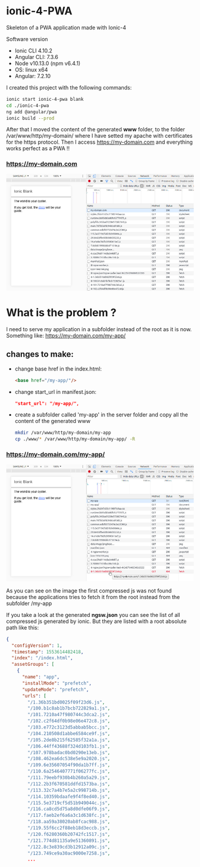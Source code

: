 # ionic-4-PWA
Skeleton of a PWA application made with Ionic-4

Software version
- Ionic CLI 4.10.2
- Angular CLI: 7.3.6
- Node v10.13.0 (npm v6.4.1)  
- OS: linux x64
- Angular: 7.2.10


I created this project with the following commands:
```bash
ionic start ionic-4-pwa blank
cd ./ionic-4-pwa
ng add @angular/pwa
ionic build --prod
```

After that I moved the content of the generated **www** folder, to the folder /var/www/http/my-domain/ where I have setted my apache with certificates for the https protocol. Then I access https://my-domain.com and everything works perfect as a PWA !!

### https://my-domain.com

![captura-1.jpg](./img/captura-1.jpg)

# What is the problem ?

I need to serve my application in a subfolder instead of the root as it is now.
Something like: https://my-domain.com/my-app/

## changes to make:
- change base href in the index.html:
    ```html
    <base href="/my-app/"/>
    ```
- change start_url in manifest.json:
    ```json
    "start_url": "/my-app/",
    ```
- create a subfolder called 'my-app' in the server folder and copy all the content of the generated www
    ```bash
    mkdir /var/www/http/my-domain/my-app
    cp ./www/* /var/www/http/my-domain/my-app/ -R
    ```

### https://my-domain.com/my-app/

![captura-2.jpg](./img/captura-2.jpg)

As you can see on the image the first compressed js was not found because the applications tries to fetch it from the root instead from the subfolder /my-app

If you take a look at the generated **ngsw.json** you can see the list of all compressed js generated by ionic. But they are listed with a root absolute path like this:
```json
{
  "configVersion": 1,
  "timestamp": 1553614482418,
  "index": "/index.html",
  "assetGroups": [
    {
      "name": "app",
      "installMode": "prefetch",
      "updateMode": "prefetch",
      "urls": [
        "/1.36b351bd0025f09f23d6.js",
        "/100.b1c8ab1b7bcb722829a1.js",
        "/101.7210a47f980744c3dca2.js",
        "/102.c2f64df0b98e06e472c8.js",
        "/103.e772c3123d5abbab5bcc.js",
        "/104.210508d1abbe6584ce9f.js",
        "/105.2de8b215f62585f32a1a.js",
        "/106.44ff43688f324d103fb1.js",
        "/107.978badac0bd0290e13eb.js",
        "/108.462ea6dc538e5e9a2020.js",
        "/109.6e35607054f90da1b7ff.js",
        "/110.6a2546407771f06277fc.js",
        "/111.79eebf930b4b260a5a29.js",
        "/112.2b3f670581ddfd1573ba.js",
        "/113.32c7a4b7e5a2c998714b.js",
        "/114.10359bdaafe9f4f8ed40.js",
        "/115.5e3719cf5d51b949044c.js",
        "/116.ca8cd5d75a8d0dfe06f9.js",
        "/117.faeb2ef6a6a3c1d638fc.js",
        "/118.aa59a38020ab8fcac988.js",
        "/119.55f6cc2f88eb18d3eccb.js",
        "/120.f6280360b20742fc1517.js",
        "/121.774d81135a9e51360891.js",
        "/122.8c3e839cd3b12912a09c.js",
        "/123.749ce9a30ac9000e7258.js",
        ...
```

